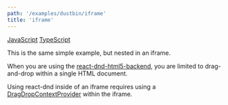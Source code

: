 ```yaml
---
path: '/examples/dustbin/iframe'
title: 'iframe'
---
```


[JavaScript](https://github.com/react-dnd/react-dnd/tree/gh-pages/examples_js/01-dustbin/single-target-in-iframe)
[TypeScript](https://github.com/react-dnd/react-dnd/tree/master/packages/examples/src/01-dustbin/single-target-in-iframe)

This is the same simple example, but nested in an iframe.

When you are using the [react-dnd-html5-backend](/docs/backends/html5), you are limited to
drag-and-drop within a single HTML document.

Using react-dnd inside of an iframe requires using a [DragDropContextProvider](/docs/api/drag-drop-context-provider) within the iframe.

<dustbin-single-target-in-iframe></dustbin-single-target-in-iframe>
